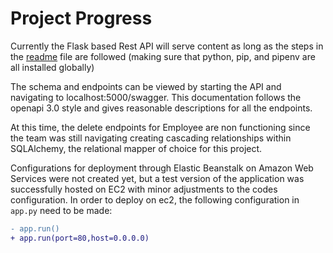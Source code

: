 # Project Progress #

Currently the Flask based Rest API will serve content as long as the steps in the [readme](./README.md) file are followed (making sure that python, pip, and pipenv are all installed globally)

The schema and endpoints can be viewed by starting the API and navigating to localhost:5000/swagger. This documentation follows the openapi 3.0 style and gives reasonable descriptions for all the endpoints.

At this time, the delete endpoints for Employee are non functioning since the team was still navigating creating cascading relationships within SQLAlchemy, the relational mapper of choice for this project.

Configurations for deployment through Elastic Beanstalk on Amazon Web Services were not  created yet, but a test version of the application was successfully hosted on EC2 with minor adjustments to the codes configuration. In order to deploy on ec2, the following configuration in ``app.py`` need to be made:

```diff
- app.run()
+ app.run(port=80,host=0.0.0.0)
```
